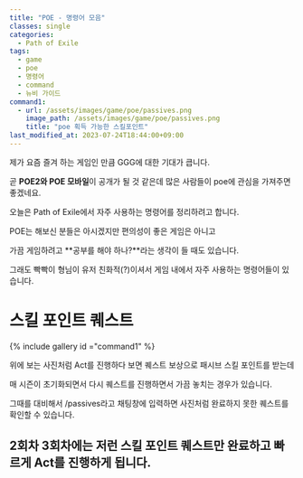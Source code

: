 ```yaml
---
title: "POE - 명령어 모음"
classes: single
categories:
  - Path of Exile
tags:
  - game
  - poe
  - 명령어
  - command
  - 뉴비 가이드
command1:
  - url: /assets/images/game/poe/passives.png
    image_path: /assets/images/game/poe/passives.png
    title: "poe 획득 가능한 스킬포인트"
last_modified_at: 2023-07-24T18:44:00+09:00
---
```


제가 요즘 즐겨 하는 게임인 만큼 GGG에 대한 기대가 큽니다.

곧 **POE2와 POE 모바일**이 공개가 될 것 같은데 많은 사람들이 poe에 관심을 가져주면 좋겠네요.

오늘은 Path of Exile에서 자주 사용하는 명령어를 정리하려고 합니다.

POE는 해보신 분들은 아시겠지만 편의성이 좋은 게임은 아니고

가끔 게임하려고 **공부를 해야 하나?**라는 생각이 들 때도 있습니다.

그래도 빡빡이 형님이 유저 친화적(?)이셔서 게임 내에서 자주 사용하는 명령어들이 있습니다.

# 스킬 포인트 퀘스트

{% include gallery id ="command1" %}

위에 보는 사진처럼 Act를 진행하다 보면 퀘스트 보상으로 패시브 스킬 포인트를 받는데

매 시즌이 초기화되면서 다시 퀘스트를 진행하면서 가끔 놓치는 경우가 있습니다.

그때를 대비해서 /passives라고 채팅창에 입력하면 사진처럼 완료하지 못한 퀘스트를 확인할 수 있습니다.

2회차 3회차에는 저런 스킬 포인트 퀘스트만 완료하고 빠르게 Act를 진행하게 됩니다.
---